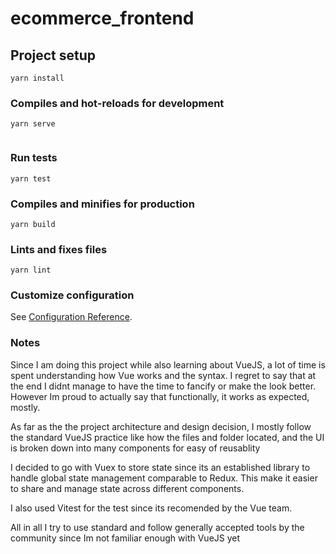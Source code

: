# ecommerce_frontend

## Project setup
```
yarn install
```

### Compiles and hot-reloads for development
```
yarn serve


```
### Run tests
```
yarn test

```
### Compiles and minifies for production

```
yarn build
```
### Lints and fixes files

```
yarn lint
```
### Customize configuration
See [Configuration Reference](https://cli.vuejs.org/config/).


### Notes
Since I am doing this project while also learning about VueJS, a lot of time is spent understanding how Vue works and the syntax. I regret to say that at the end I didnt manage to have the time to fancify or make the look better. However Im proud to actually say that functionally, it works as expected, mostly.

As far as the the project architecture and design decision, I mostly follow the standard VueJS practice like how the files and folder located, and the UI is broken down into many components for easy of reusablity

I decided to go with Vuex to store state since its an established library to handle global state management comparable to Redux. This make it easier to share and manage state across different components.

I also used Vitest for the test since its recomended by the Vue team.

All in all I try to use standard and follow generally accepted tools by the community since Im not familiar enough with VueJS yet

